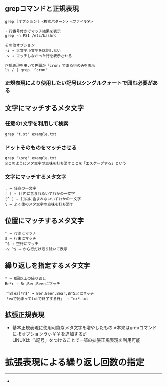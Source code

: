 ## grepコマンドと正規表現

    grep [オプション] <検索パターン> <ファイル名>
    
    ・行番号付きでマッチ結果を表示
    grep -n PS1 /etc/bashrc
    
    その他オプション
    -i → 大文字小文字を区別しない
    -v → マッチしなかった行を表示させる

    正規表現を用いて先頭が「cron」である行のみを表示
    ls / | grep '^cron'

### 正規表現により使用したい記号はシングルクォートで囲む必要がある


## 文字にマッチするメタ文字

### 任意の1文字を利用して検索
    grep 't.st' example.txt

### ドットそのものをマッチさせる
    grep '\org' example.txt
    ※このようにメタ文字の意味を打ち消すことを「エスケープする」という

### 文字にマッチするメタ文字
    . → 任意の一文字
    [ ] → []内に含まれるいずれかの一文字
    [^ ] → []内に含まれないいずれかの一文字
    \ → よく後のメタ文字の意味を打ち消す


## 位置にマッチするメタ文字
    ^ → 行頭にマッチ
    $ → 行末にマッチ
    ^$ → 空行にマッチ
    -v ^$ → から行だけ取り除いて表示

## 繰り返しを指定するメタ文字
    * → 0回以上の繰り返し
    Be*r → Br,Ber,Beerにマッチ

    '^B[ea]*r$' → Ber,Beer,Bear,Brなどにマッチ
    「exで始まってtxtで終了する行」 → ^ex*.txt

## 拡張正規表現
- 基本正規表現に使用可能なメタ文字を増やしたもの
※本来はgrepコマンドに-Eオプションうぃ￥￥を追加するが  
LINUXは「\記号」をつけることで一部の拡張正規表現を利用可能


# 拡張表現による繰り返し回数の指定

--------- ---------- ----------
*

